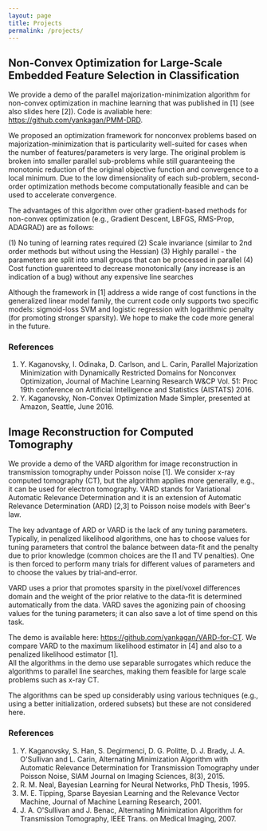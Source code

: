 ```yaml
---
layout: page
title: Projects
permalink: /projects/
---
```


## Non-Convex Optimization for Large-Scale Embedded Feature Selection in Classification 
We provide a demo of the parallel majorization-minimization algorithm for non-convex optimization in machine learning 
that was published in [1] (see also slides here [2]). Code is avaliable here: https://github.com/yankagan/PMM-DRD.

We proposed an optimization framework for nonconvex problems based on majorization-minimization that is particularity well-suited for cases when the number of features/parameters is very large. The original problem is broken into smaller parallel sub-problems while still guaranteeing the monotonic reduction of the original objective function and convergence to a local minimum. Due to the low dimensionality of each sub-problem, second-order optimization methods become computationally feasible and can be used to accelerate convergence. 

The advantages of this algorithm over other gradient-based methods for non-convex optimization (e.g., Gradient Descent, LBFGS, RMS-Prop, ADAGRAD) are as follows:

(1) No tuning of learning rates required
(2) Scale invariance (similar to 2nd order methods but without using the Hessian)
(3) Highly parallel - the parameters are split into small groups that can be processed in parallel 
(4) Cost function guarenteed to decrease monotonically (any increase is an indication of a bug) without any expensive line searches

Although the framework in [1] address a wide range of cost functions in the generalized linear model family, the current code only supports two specific models: sigmoid-loss SVM and logistic regression with logarithmic penalty (for promoting stronger sparsity). We hope to make the code more general in the future.

### References
1. Y. Kaganovsky, I. Odinaka, D. Carlson, and L. Carin, Parallel Majorization Minimization with Dynamically Restricted Domains for Nonconvex Optimization, Journal of Machine Learning Research W&CP Vol. 51: Proc 19th conference on Artificial Intelligence and Statistics (AISTATS) 2016.
2.  Y. Kaganovsky, Non-Convex Optimization Made Simpler, presented at Amazon, Seattle, June 2016.

## Image Reconstruction for Computed Tomography
We provide a demo of the VARD algorithm for image reconstruction in transmission tomography under Poisson noise [1].
We consider x-ray computed tomography (CT), but the algorithm applies more generally, e.g., it can be used for electron 
tomography.  VARD stands for Variational Automatic Relevance Determination and it is an extension of Automatic Relevance 
Determination (ARD) [2,3] to Poisson noise models with Beer's law. 

The key advantage of ARD or VARD is the lack of any tuning parameters. Typically, in penalized likelihood algorithms, 
one has to choose values for tuning parameters that control the balance between data-fit and the penalty due to 
prior knowledge (common choices are the l1 and TV penalties). One is then forced to perform many trials for different 
values of parameters and to choose the values by trial-and-error.

VARD uses a prior that promotes sparsity in the pixel/voxel differences domain and the weight of the prior 
relative to the data-fit is determined automatically from the data. VARD saves the agonizing pain of choosing values
for the tuning parameters; it can also save a lot of time spend on this task.

The demo is available here: https://github.com/yankagan/VARD-for-CT. We compare VARD to the maximum likelihood estimator in [4] and also to a penalized likelihood estimator [1].  
All the algorithms in the demo use separable surrogates which reduce the algorithms to parallel line searches, 
making them feasible for large scale problems such as x-ray CT.

The algorithms can be sped up considerably using various techniques (e.g., using a better initialization, ordered subsets) 
but these are not considered here.

### References
1. Y. Kaganovsky, S. Han, S. Degirmenci, D. G. Politte, D. J. Brady, J. A. O'Sullivan and L. Carin, Alternating Minimization Algorithm with Automatic Relevance Determination for Transmission Tomography under Poisson Noise,  SIAM Journal on Imaging Sciences, 8(3), 2015.  
2. R. M. Neal, Bayesian Learning for Neural Networks, PhD Thesis, 1995. 
3. M. E. Tipping, Sparse Bayesian Learning and the Relevance Vector Machine, Journal of Machine Learning Research, 2001. 
4. J. A. O'Sullivan and J. Benac, Alternating Minimization Algorithm for Transmission Tomography, IEEE Trans. on Medical Imaging, 2007.
